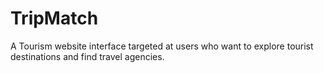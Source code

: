 # TripMatch
A Tourism website interface targeted at users who want to explore tourist destinations and find travel agencies.
